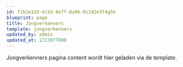 ```yaml
---
id: f1b2e1d3-4c5d-6e7f-8a9b-0c1d2e3f4g5h
blueprint: page
title: Jongverkenners
template: jongverkenners
updated_by: admin
updated_at: 1723977600
---
```


Jongverkenners pagina content wordt hier geladen via de template.
